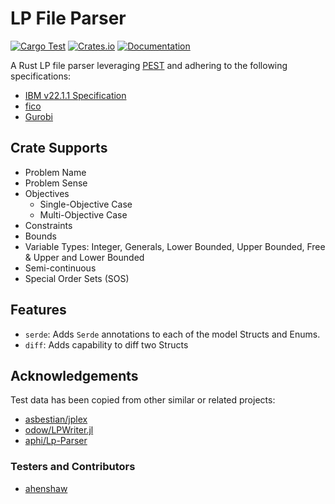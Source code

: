 # LP File Parser

[![Cargo Test](https://github.com/dandxy89/congenial-enigma/actions/workflows/cargo_test.yml/badge.svg)](https://github.com/dandxy89/congenial-enigma/actions/workflows/cargo_test.yml)
[![Crates.io](https://img.shields.io/crates/v/lp_parser_rs.svg)](https://crates.io/crates/lp_parser_rs)
[![Documentation](https://docs.rs/lp_parser_rs/badge.svg)](https://docs.rs/lp_parser_rs/)

A Rust LP file parser leveraging [PEST](https://docs.rs/pest/latest/pest/) and adhering to the following specifications:

- [IBM v22.1.1 Specification](https://www.ibm.com/docs/en/icos/22.1.1?topic=cplex-lp-file-format-algebraic-representation)
- [fico](https://www.fico.com/fico-xpress-optimization/docs/dms2020-03/solver/optimizer/HTML/chapter10_sec_section102.html)
- [Gurobi](https://www.gurobi.com/documentation/current/refman/lp_format.html)

## Crate Supports

- Problem Name
- Problem Sense
- Objectives
  - Single-Objective Case
  - Multi-Objective Case
- Constraints
- Bounds
- Variable Types: Integer, Generals, Lower Bounded, Upper Bounded, Free & Upper and Lower Bounded
- Semi-continuous
- Special Order Sets (SOS)

## Features

- `serde`: Adds `Serde` annotations to each of the model Structs and Enums.
- `diff`: Adds capability to diff two Structs

## Acknowledgements

Test data has been copied from other similar or related projects:

- [asbestian/jplex](https://github.com/asbestian/jplex/blob/main/instances/afiro.lp)
- [odow/LPWriter.jl](https://github.com/odow/LPWriter.jl/blob/master/test/model2.lp)
- [aphi/Lp-Parser](https://github.com/aphi/Lp-Parser)

### Testers and Contributors

- [ahenshaw](https://github.com/ahenshaw)
